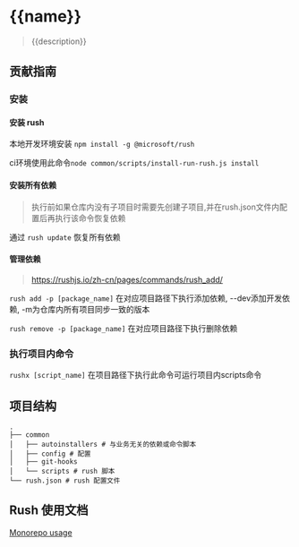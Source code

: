 # {{name}}
> {{description}}

## 贡献指南
### 安装
#### 安装 rush
本地开发环境安装 `npm install -g @microsoft/rush`

ci环境使用此命令`node common/scripts/install-run-rush.js install`

#### 安装所有依赖

> 执行前如果仓库内没有子项目时需要先创建子项目,并在rush.json文件内配置后再执行该命令恢复依赖

通过 `rush update` 恢复所有依赖

#### 管理依赖
> https://rushjs.io/zh-cn/pages/commands/rush_add/

`rush add -p [package_name]` 在对应项目路径下执行添加依赖, --dev添加开发依赖, -m为仓库内所有项目同步一致的版本

`rush remove -p [package_name]` 在对应项目路径下执行删除依赖

### 执行项目内命令

`rushx [script_name]` 在项目路径下执行此命令可运行项目内scripts命令

## 项目结构

```
.
├── common
│   ├── autoinstallers # 与业务无关的依赖或命令脚本
│   ├── config # 配置
│   ├── git-hooks
│   └── scripts # rush 脚本
└── rush.json # rush 配置文件
```

## Rush 使用文档

[Monorepo usage](https://rushjs.io/)
